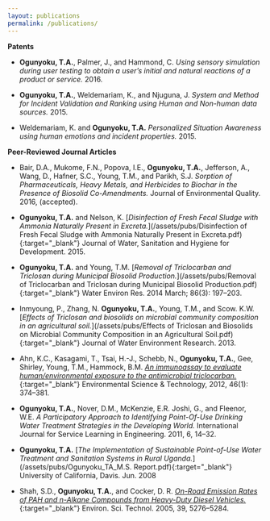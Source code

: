 ```yaml
---
layout: publications
permalink: /publications/
---
```

**Patents**
- **Ogunyoku, T.A.**, Palmer, J., and Hammond, C. *Using sensory simulation during user testing to obtain a user’s initial and natural reactions of a product or service.* 2016.

- **Ogunyoku, T.A.**, Weldemariam, K., and Njuguna, J. *System and Method for Incident Validation and Ranking using Human and Non-human data sources.* 2015.

- Weldemariam, K. and **Ogunyoku, T.A.** *Personalized Situation Awareness using human emotions and incident properties.* 2015.

**Peer-Reviewed Journal Articles**
- Bair, D.A., Mukome, F.N., Popova, I.E., **Ogunyoku, T.A.**, Jefferson, A., Wang, D., Hafner, S.C., Young, T.M., and Parikh, S.J. *Sorption of Pharmaceuticals, Heavy Metals, and Herbicides to Biochar in the Presence of Biosolid Co-Amendments.* Journal of Environmental Quality. 2016, (accepted).

- **Ogunyoku, T.A.** and Nelson, K. [*Disinfection of Fresh Fecal Sludge with Ammonia Naturally Present in Excreta.*](/assets/pubs/Disinfection of Fresh Fecal Sludge with Ammonia Naturally Present in Excreta.pdf){:target="_blank"} Journal of Water, Sanitation and Hygiene for Development. 2015.

- **Ogunyoku, T.A.** and Young, T.M. [*Removal of Triclocarban and Triclosan during Municipal Biosolid Production.*](/assets/pubs/Removal of Triclocarban and Triclosan during Municipal Biosolid Production.pdf){:target="_blank"} Water Environ Res. 2014 March; 86(3): 197–203.

- Inmyoung, P., Zhang, N. **Ogunyoku, T.A.**, Young, T.M., and Scow. K.W. [*Effects of Triclosan and biosolids on microbial community composition in an agricultural soil.*](/assets/pubs/Effects of Triclosan and Biosolids on Microbial Community Composition in an Agricultural Soil.pdf){:target="_blank"} Journal of Water Environment Research. 2013.

- Ahn, K.C., Kasagami, T., Tsai, H.-J., Schebb, N., **Ogunyoku, T.A.**, Gee, Shirley, Young, T.M., Hammock, B.M. [*An immunoassay to evaluate human/environmental exposure to the antimicrobial triclocarban.*](/assets/pubs/An_Immunoassay_To_Evaluate_HumanEnvironmental_Expo.pdf){:target="_blank"} Environmental Science & Technology, 2012, 46(1): 374–381.

- **Ogunyoku, T.A.**, Nover, D.M., McKenzie, E.R. Joshi, G., and Fleenor, W.E. *A Participatory Approach to Identifying Point-Of-Use Drinking Water Treatment Strategies in the Developing World.* International Journal for Service Learning in Engineering. 2011, 6, 14–32.

- **Ogunyoku, T.A.** [*The Implementation of Sustainable Point-of-Use Water Treatment and Sanitation Systems in Rural Uganda.*](/assets/pubs/Ogunyoku_TA_M.S. Report.pdf){:target="_blank"} University of California, Davis. Jun. 2008

- Shah, S.D., **Ogunyoku, T.A.**, and Cocker, D. R. [*On-Road Emission Rates of PAH and n-Alkane Compounds from Heavy-Duty Diesel Vehicles.*](http://www.engr.ucr.edu/~dcocker/JA22.pdf){:target="_blank"} Environ. Sci. Technol. 2005, 39, 5276–5284.